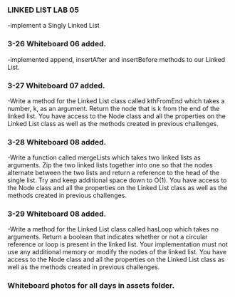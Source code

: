 ### LINKED LIST LAB 05
-implement a Singly Linked List

### 3-26 Whiteboard 06 added.
-implemented append, insertAfter and insertBefore methods to our Linked List.

### 3-27 Whiteboard 07 added.
-Write a method for the Linked List class called kthFromEnd which takes a number, k, as an argument. Return the node that is k from the end of the linked list. You have access to the Node class and all the properties on the Linked List class as well as the methods created in previous challenges. ​

### 3-28 Whiteboard 08 added.
-Write a function called mergeLists which takes two linked lists as arguments. Zip the two linked lists together into one so that the nodes alternate between the two lists and return a reference to the head of the single list. Try and keep additional space down to O(1). You have access to the Node class and all the properties on the Linked List class as well as the methods created in previous challenges.

### 3-29 Whiteboard 08 added.
-Write a method for the Linked List class called hasLoop which takes no arguments. Return a boolean that indicates whether or not a circular reference or loop is present in the linked list. Your implementation must not use any additional memory or modify the nodes of the linked list. You have access to the Node class and all the properties on the Linked List class as well as the methods created in previous challenges.

### Whiteboard photos for all days in assets folder.